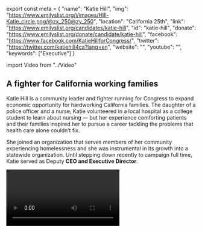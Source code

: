 export const meta = {
  "name": "Katie Hill",
  "img": "https://www.emilyslist.org/i/images/Hill-Katie_circle.png/@zx_250@zy_250",
  "location": "California 25th",
  "link": "https://www.emilyslist.org/candidates/katie-hill",
  "id": "katie-hill",
  "donate": "https://www.emilyslist.org/donate/candidate/katie-hill",
  "facebook": "https://www.facebook.com/KatieHillforCongress/",
  "twitter": "https://twitter.com/katiehill4ca?lang=en",
  "website": "",
  "youtube": "",
  "keywords": ["Executive"]
}

import Video from "../Video"

## A fighter for California working families

Katie Hill is a community leader and fighter running for Congress to expand economic opportunity for hardworking California families. The daughter of a police officer and a nurse, Katie volunteered in a local hospital as a college student to learn about nursing — but her experience comforting patients and their families inspired her to pursue a career tackling the problems that health care alone couldn’t fix.

She joined an organization that serves members of her community experiencing homelessness and she was instrumental in its growth into a statewide organization. Until stepping down recently to campaign full time, Katie served as Deputy **CEO and Executive Director**.

<Video id="4N5ObWQQS4c" />


She **oversaw hundreds of government contracts** and partnered with public and private agencies across the state to better serve the needs of the most vulnerable Californians. This experience makes her perfectly suited to be a good steward of California tax dollars and smart government spending.

A lifelong resident of California’s 25th Congressional District, Katie lives in Agua Dulce with her husband on their farm for rescue animals.


## A champion for expanding economic opportunity

Katie is running to expand economic opportunity, to help create good paying jobs, and to fight for California's working families. When elected, she will champion policies that give all Californians the chance to thrive. As a lifelong Californian, Katie knows firsthand how seriously high housing costs threaten Golden State families' economic security, and when elected, she will fight tirelessly to increase housing affordability for working families. Katie is a powerful advocate for increasing all Californians’ access to health care, and through her life’s work serving people experiencing homelessness she has seen how health care — including mental health care services and addiction treatment — can transform the lives of the most vulnerable members of our communities. When elected, she will fight back against Republicans’ attempts to undo the progress we’ve worked so hard to make — and she will work tirelessly to move California forward for all working families.

<Video id="AV3jPLoJyE4" />

## An opportunity to flip a seat

Katie is challenging incumbent Republican Congressman Steve Knight, an extremist who has spent his time in office advancing a dangerous agenda that hurts the hardworking families he was elected to serve. Hillary Clinton outperformed Donald Trump by nearly seven points in this district in 2016, and this race is a must-win on our path to taking back the House. Katie is running a strong campaign, and she has what it takes to hold Knight accountable for his record of failure. The GOP won’t give this seat up without a fight, and she needs our help to win this high-stakes races. Let’s show Katie our full support and help send this champion for California working families to Congress — and let’s take back the House in 2018.

